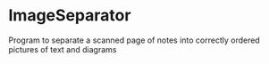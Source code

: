 # ImageSeparator
Program to separate a scanned page of notes into correctly ordered pictures of text and diagrams
